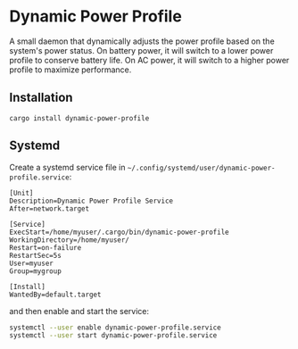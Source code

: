 # Dynamic Power Profile

A small daemon that dynamically adjusts the power profile based on the system's power status. On battery power, it will switch to a lower power profile to conserve battery life. On AC power, it will switch to a higher power profile to maximize performance.

## Installation

```
cargo install dynamic-power-profile
```

## Systemd

Create a systemd service file in `~/.config/systemd/user/dynamic-power-profile.service`:

```
[Unit]
Description=Dynamic Power Profile Service
After=network.target

[Service]
ExecStart=/home/myuser/.cargo/bin/dynamic-power-profile
WorkingDirectory=/home/myuser/
Restart=on-failure
RestartSec=5s
User=myuser
Group=mygroup

[Install]
WantedBy=default.target
```

and then enable and start the service:

```bash
systemctl --user enable dynamic-power-profile.service
systemctl --user start dynamic-power-profile.service
```
